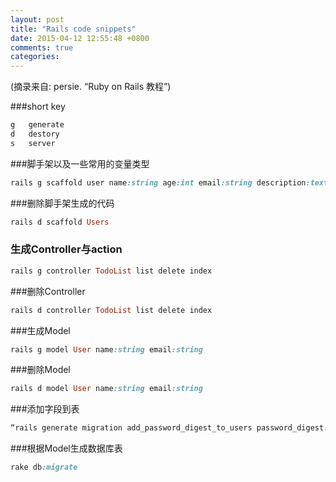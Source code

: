 ```yaml
---
layout: post
title: "Rails code snippets"
date: 2015-04-12 12:55:48 +0800
comments: true
categories: 
---
```

(摘录来自: persie. “Ruby on Rails 教程”)

###short key
```ruby
g   generate
d   destory
s   server
```


###脚手架以及一些常用的变量类型
```ruby
rails g scaffold user name:string age:int email:string description:text cash:float
```

###删除脚手架生成的代码
```ruby
rails d scaffold Users
```

### 生成Controller与action
```ruby
rails g controller TodoList list delete index
```

###删除Controller
```ruby
rails d controller TodoList list delete index
```


###生成Model
```ruby
rails g model User name:string email:string
```

###删除Model
```ruby
rails d model User name:string email:string
```


###添加字段到表
```ruby
“rails generate migration add_password_digest_to_users password_digest:string”
```

###根据Model生成数据库表
```ruby
rake db:migrate
```



